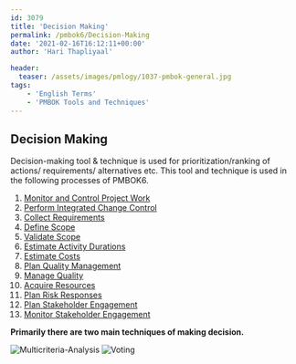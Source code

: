 ```yaml
---
id: 3079   
title: 'Decision Making'
permalink: /pmbok6/Decision-Making
date: '2021-02-16T16:12:11+00:00'
author: 'Hari Thapliyaal'

header:
  teaser: /assets/images/pmlogy/1037-pmbok-general.jpg
tags:
    - 'English Terms'
    - 'PMBOK Tools and Techniques'
---
```


## Decision Making

Decision-making tool &amp; technique is used for prioritization/ranking of actions/ requirements/ alternatives etc. This tool and technique is used in the following processes of PMBOK6.

1. [Monitor and Control Project Work](/pmbok6/monitor-and-control-project-work)
2. [Perform Integrated Change Control](/pmbok6/perform-integrated-change-control)
3. [Collect Requirements](/pmbok6/collect-requirements)
4. [Define Scope](/pmbok6/define-scope)
5. [Validate Scope](/pmbok6/validate-scope)
6. [Estimate Activity Durations](/pmbok6/estimate-activity-durations)
7. [Estimate Costs](/pmbok6/estimate-costs)
8. [Plan Quality Management](/pmbok6/plan-quality-management)
9. [Manage Quality](/pmbok6/manage-quality)
10. [Acquire Resources](/pmbok6/acquire-resources)
11. [Plan Risk Responses](/pmbok6/plan-risk-responses)
12. [Plan Stakeholder Engagement](/pmbok6/plan-stakeholder-engagement)
13. [Monitor Stakeholder Engagement](/pmbok6/monitor-stakeholder-engagement)

**Primarily there are two main techniques of making decision.**

![Multicriteria-Analysis](/pmbok6/Multicriteria-Analysis)
![Voting](/pmbok6/voting)

